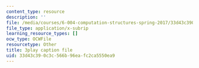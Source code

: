 ```yaml
---
content_type: resource
description: ''
file: /media/courses/6-004-computation-structures-spring-2017/33d43c390c3c566b96eafc2ca5550ea9_vJqBBh2XFTM.vtt
file_type: application/x-subrip
learning_resource_types: []
ocw_type: OCWFile
resourcetype: Other
title: 3play caption file
uid: 33d43c39-0c3c-566b-96ea-fc2ca5550ea9
---
```

